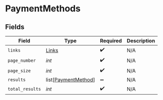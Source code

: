 # PaymentMethods


## Fields

| Field                                                       | Type                                                        | Required                                                    | Description                                                 |
| ----------------------------------------------------------- | ----------------------------------------------------------- | ----------------------------------------------------------- | ----------------------------------------------------------- |
| `links`                                                     | [Links](../../models/shared/links.md)                       | :heavy_check_mark:                                          | N/A                                                         |
| `page_number`                                               | *int*                                                       | :heavy_check_mark:                                          | N/A                                                         |
| `page_size`                                                 | *int*                                                       | :heavy_check_mark:                                          | N/A                                                         |
| `results`                                                   | list[[PaymentMethod](../../models/shared/paymentmethod.md)] | :heavy_minus_sign:                                          | N/A                                                         |
| `total_results`                                             | *int*                                                       | :heavy_check_mark:                                          | N/A                                                         |